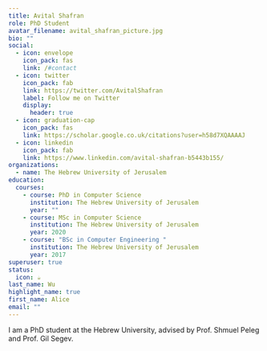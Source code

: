 ```yaml
---
title: Avital Shafran
role: PhD Student
avatar_filename: avital_shafran_picture.jpg
bio: ""
social:
  - icon: envelope
    icon_pack: fas
    link: /#contact
  - icon: twitter
    icon_pack: fab
    link: https://twitter.com/AvitalShafran
    label: Follow me on Twitter
    display:
      header: true
  - icon: graduation-cap
    icon_pack: fas
    link: https://scholar.google.co.uk/citations?user=h58d7XQAAAAJ
  - icon: linkedin
    icon_pack: fab
    link: https://www.linkedin.com/avital-shafran-b5443b155/
organizations:
  - name: The Hebrew University of Jerusalem
education:
  courses:
    - course: PhD in Computer Science
      institution: The Hebrew University of Jerusalem
      year: ""
    - course: MSc in Computer Science
      institution: The Hebrew University of Jerusalem
      year: 2020
    - course: "BSc in Computer Engineering "
      institution: The Hebrew University of Jerusalem
      year: 2017
superuser: true
status:
  icon: ☕️
last_name: Wu
highlight_name: true
first_name: Alice
email: ""
---
```

I am a PhD student at the Hebrew University, advised by Prof. Shmuel Peleg and Prof. Gil Segev.
